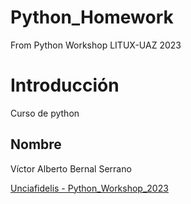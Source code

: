 # Python_Homework
From Python Workshop LITUX-UAZ 2023


# Introducción 
Curso de python

## Nombre
Víctor Alberto Bernal Serrano

[Unciafidelis - Python_Workshop_2023](https://github.com/unciafidelis/)
